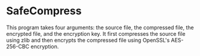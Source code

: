 # SafeCompress
This program takes four arguments: the source file, the compressed file, the encrypted file, and the encryption key. It first compresses the source file using zlib and then encrypts the compressed file using OpenSSL's AES-256-CBC encryption.
